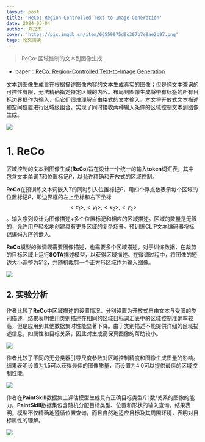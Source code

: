 ```yaml
---
layout: post
title: 'ReCo: Region-Controlled Text-to-Image Generation'
date: 2024-03-04
author: 郑之杰
cover: 'https://pic.imgdb.cn/item/66559975d9c307b7e9ae2b97.png'
tags: 论文阅读
---
```


> ReCo: 区域控制的文本到图像生成.

- paper：[ReCo: Region-Controlled Text-to-Image Generation](https://arxiv.org/abs/2211.15518)

文本到图像生成旨在根据描述图像内容的文本生成真实的图像；但是纯文本查询的可控性有限，无法精确指定特定区域的内容。布局到图像生成将带有标签的所有目标边界框作为输入，但它们很难理解自由格式的文本输入。本文将开放式文本描述和空间位置进行区域级组合，实现了同时接收两种输入条件的区域控制文本到图像生成。

![](https://pic.imgdb.cn/item/6656f815d9c307b7e91e1e0f.png)

# 1. ReCo

区域控制的文本到图像生成(**ReCo**)旨在设计一个统一的输入**token**词汇表，其中包含文本单词$T$和位置标记$P$，以允许精确和开放式的区域控制。

**ReCo**在预训练文本词嵌入$T$的同时引入位置标记$P$，用四个浮点数表示每个区域的位置标记$P$，即边界框的左上坐标和右下坐标$$<x_1>,<y_1>,<x_2>,<y_2>$$。输入序列设计为图像描述+多个位置标记和相应的区域描述。区域的数量是无限的，允许用户轻松地创建具有更多区域的复杂场景。预训练CLIP文本编码器将标记编码为序列嵌入。

**ReCo**模型的微调既需要图像描述，也需要多个区域描述。对于训练数据，在裁剪的目标区域上运行**SOTA**描述模型，以获得区域描述。在微调过程中，将图像的短边大小调整为512，并随机裁剪一个正方形区域作为输入图像。

![](https://pic.imgdb.cn/item/665d8eb75e6d1bfa05f3a4ea.png)

## 2. 实验分析

作者比较了**ReCo**中区域描述的设置情况，分别设置为开放式自由文本与受限的类别描述。结果表明使用类别描述在相同的区域目标词汇表中的区域控制准确率较高，但是应用到其他数据集时性能显著下降。由于类别描述不能提供详细的区域描述信息，如属性和目标关系，因此对生成高保真图像的帮助较小。

![](https://pic.imgdb.cn/item/665e85d75e6d1bfa05d82587.png)

作者比较了不同的无分类器引导尺度参数对区域控制精度和图像生成质量的影响。结果表明设置为1.5可以获得最佳的图像质量，而设置为4.0可以提供最佳的区域控制性能。

![](https://pic.imgdb.cn/item/665e86565e6d1bfa05d88bbd.png)

作者在**PaintSkill**数据集上评估模型生成具有正确目标类型/计数/关系的图像的能力。**PaintSkill**数据集包含随机分配目标类型、位置和形状的输入查询。结果表明，模型不仅精确地遵循位置查询，而且自然地适应目标及其周围环境，表明对目标属性的理解。

![](https://pic.imgdb.cn/item/665ec3055e6d1bfa051cdb3f.png)



